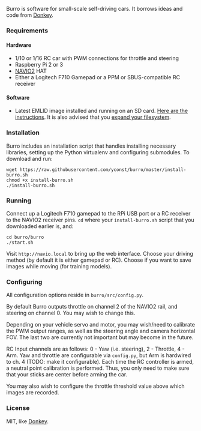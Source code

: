 Burro is software for small-scale self-driving cars. It borrows ideas and code from [Donkey](http://donkeycar.com).


### Requirements

#### Hardware

- 1/10 or 1/16 RC car with PWM connections for throttle and steering
- Raspberry Pi 2 or 3
- [NAVIO2](https://emlid.com/navio/) HAT
- Either a Logitech F710 Gamepad or a PPM or SBUS-compatible RC receiver

#### Software

- Latest EMLID image installed and running on an SD card. [Here are the instructions](https://docs.emlid.com/navio2/common/ardupilot/configuring-raspberry-pi/). It is also advised that you [expand your filesystem](http://elinux.org/RPi_raspi-config#expand_rootfs_-_Expand_root_partition_to_fill_SD_card).


### Installation

Burro includes an installation script that handles installing necessary libraries, setting up the Python virtualenv and configuring submodules. To download and run:

    wget https://raw.githubusercontent.com/yconst/burro/master/install-burro.sh
    chmod +x install-burro.sh
    ./install-burro.sh


### Running

Connect up a Logitech F710 gamepad to the RPi USB port or a RC receiver to the NAVIO2 receiver pins.
`cd` where your `install-burro.sh` script that you downloaded earlier is, and:

    cd burro/burro
    ./start.sh

Visit `http://navio.local` to bring up the web interface. Choose your driving method (by default it is either gamepad or RC). Choose if you want to save images while moving (for training models).


### Configuring

All configuration options reside in `burro/src/config.py`.

By default Burro outputs throttle on channel 2 of the NAVIO2 rail, and steering on channel 0. You may wish to change this.

Depending on your vehicle servo and motor, you may wish/need to calibrate the PWM output ranges, as well as the steering angle and camera horizontal FOV. The last two are currently not important but may become in the future.

RC Input channels are as follows: 0 - Yaw (i.e. steering), 2 - Throttle, 4 - Arm. Yaw and throttle are configurable via `config.py`, but Arm is hardwired to ch. 4 (TODO: make it configurable). Each time the RC controller is armed, a neutral point calibration is performed. Thus, you only need to make sure that your sticks are center before arming the car.

You may also wish to configure the throttle threshold value above which images are recorded.


### License

MIT, like [Donkey](http://donkeycar.com).
